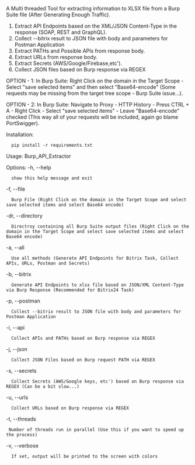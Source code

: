 A Multi threaded Tool for extracting information to XLSX file from a Burp Suite file (After Generating Enough Traffic).

1. Extract API Endpoints based on the XML/JSON Content-Type in the response (SOAP, REST and GraphQL).
2. Collect --bitrix result to JSON file with body and parameters for Postman Application
3. Extract PATHs and Possible APIs from response body.
4. Extract URLs from response body.
5. Extract Secrets (AWS/Google/Firebase,etc').
6. Collect JSON files based on Burp response via REGEX

OPTION - 1: In Burp Suite: Right Click on the domain in the Target Scope - Select "save selected items" and then select "Base64-encode" (Some requests may be missing from the target tree scope - Burp Suite issue...).

OPTION - 2: In Burp Suite: Navigate to Proxy - HTTP History - Press CTRL + A - Right Click - Select "save selected items" - Leave "Base64-encode" checked (This way all of your requests will be included, again go blame PortSwigger).

Installation: 

      pip install -r requirements.txt

Usage: Burp_API_Extractor

Options:
  -h, --help            
  
      show this help message and exit
  
  -f, --file  
  
      Burp File (Right Click on the domain in the Target Scope and select save selected items and select Base64 encode)

  -dr, --directory  
  
      Directroy containing all Burp Suite output files (Right Click on the domain in the Target Scope and select save selected items and select Base64 encode)
      
  -a, --all  
  
      Use all methods (Generate API Endpoints for Bitrix Task, Collect APIs, URLs, Postman and Secrets)
      
  -b, --bitrix  
  
      Generate API Endpoints to xlsx file based on JSON/XML Content-Type via Burp Response (Recommended for Bitrix24 Task)
      
   -p, --postman  
  
      Collect --bitrix result to JSON file with body and parameters for Postman Application    
      
  -i, --api  
  
      Collect APIs and PATHs based on Burp response via REGEX
      
   -j, --json  
  
      Collect JSON Files based on Burp request PATH via REGEX     
      
  -s, --secrets  
  
      Collect Secrets (AWS/Google keys, etc') based on Burp response via REGEX (Can be a bit slow...)
      
  -u, --urls  
  
      Collect URLs based on Burp response via REGEX
      
  -t, --threads  
  
     Number of threads run in parallel (Use this if you want to speed up the process) 
      
  -v, --verbose  
  
      If set, output will be printed to the screen with colors       
